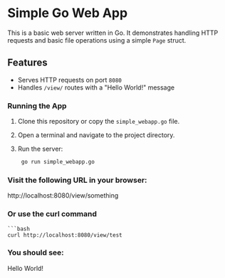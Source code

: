 # Simple Go Web App

This is a basic web server written in Go. It demonstrates handling HTTP requests and basic file operations using a simple `Page` struct.

## Features

- Serves HTTP requests on port `8080`
- Handles `/view/` routes with a "Hello World!" message

### Running the App

1. Clone this repository or copy the `simple_webapp.go` file.
2. Open a terminal and navigate to the project directory.
3. Run the server:

   ```bash
    go run simple_webapp.go

### Visit the following URL in your browser:
http://localhost:8080/view/something

### Or use the curl command
    ```bash
    curl http://localhost:8080/view/test


### You should see: 
Hello World!



